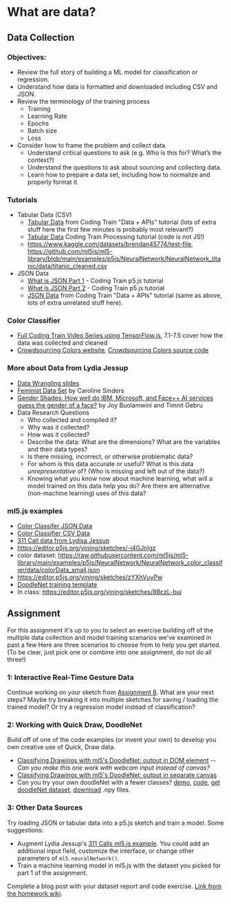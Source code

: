 # What are data?

## Data Collection

### Objectives:

- Review the full story of building a ML model for classification or regression.
- Understand how data is formatted and downloaded including CSV and JSON.
- Review the terminology of the training process
  - Training
  - Learning Rate
  - Epochs
  - Batch size
  - Loss
- Consider how to frame the problem and collect data.
  - Understand critical questions to ask (e.g. Who is this for? What’s the context?)
  - Understand the questions to ask about sourcing and collecting data.
  - Learn how to prepare a data set, including how to normalize and properly format it.

### Tutorials

- Tabular Data (CSV)
  - [Tabular Data](https://youtu.be/RfMkdvN-23o) from Coding Train "Data + APIs" tutorial (lots of extra stuff here the first few minutes is probably most relevant?)
  - [Tabular Data](https://youtu.be/woaR-CJEwqc) Coding Train Processing tutorial (code is not JS!)
  - https://www.kaggle.com/datasets/brendan45774/test-file, https://github.com/ml5js/ml5-library/blob/main/examples/p5js/NeuralNetwork/NeuralNetwork_titanic/data/titanic_cleaned.csv
- JSON Data
  - [What is JSON Part 1](https://youtu.be/_NFkzw6oFtQ) - Coding Train p5.js tutorial
  - [What is JSON Part 2](https://youtu.be/118sDpLOClw) - Coding Train p5.js tutorial
  - [JSON Data](https://youtu.be/uxf0--uiX0I) from Coding Train "Data + APIs" tutorial (same as above, lots of extra unrelated stuff here).

### Color Classifier

- [Full Coding Train Video Series using TensorFlow.js](https://youtu.be/y59-frfKR58?list=PLRqwX-V7Uu6bmMRCIoTi72aNWHo7epX4L), 7.1-7.5 cover how the data was collected and cleaned
- [Crowdsourcing Colors website](https://codingtrain.github.io/CrowdSourceColorData/index.html), [Crowdsourcing Colors source code](https://github.com/CodingTrain/CrowdSourceColorData)

### More about Data from Lydia Jessup

- [Data Wrangling slides](https://docs.google.com/presentation/d/1dPB75F-BEjhtHour7_b7b4UidKQ6vGIAOibvUlgg4EA/edit)
- [Feminist Data Set](https://carolinesinders.com/feminist-data-set/) by Caroline Sinders
- [Gender Shades: How well do IBM, Microsoft, and Face++ AI services guess the gender of a face?](http://gendershades.org/) by Joy Buolamwini and Timnit Gebru
- Data Research Questions
  - Who collected and compiled it?
  - Why was it collected?
  - How was it collected?
  - Describe the data: What are the dimensions? What are the variables and their data types?
  - Is there missing, incorrect, or otherwise problematic data?
  - For whom is this data accurate or useful? What is this data _unrepresentative_ of? (Who is missing and left out of the data?)
  - Knowing what you know now about machine learning, what will a model trained on this data help you do? Are there are alternative (non-machine learning) uses of this data?

### ml5.js examples

- [Color Classifer JSON Data](https://editor.p5js.org/ima_ml/sketches/WOLz4pub3)
- [Color Classifier CSV Data](https://editor.p5js.org/ima_ml/sketches/8eskYqyhA)
- [311 Call data from Lydisa Jessup](https://editor.p5js.org/lydiajessup/sketches/NQ6iRoAM2)
- https://editor.p5js.org/yining/sketches/-i4GJnlgz
- color dataset: https://raw.githubusercontent.com/ml5js/ml5-library/main/examples/p5js/NeuralNetwork/NeuralNetwork_color_classifier/data/colorData_small.json
- https://editor.p5js.org/yining/sketches/zYXhVuyPw
- [DoodleNet training template](https://editor.p5js.org/yining/sketches/8BczL-buj)
- In class: https://editor.p5js.org/yining/sketches/8BczL-buj

## Assignment

For this assignment it's up to you to select an exercise building off of the multiple data collection and model training scenarios we've examined in past a few Here are three scenarios to choose from to help you get started. (To be clear, just pick one or combine into one assignment, do not do all three!)

### 1: Interactive Real-Time Gesture Data

Continue working on your sketch from [Assignment 8](https://github.com/ml5js/Intro-ML-Arts-IMA-F23/wiki/Assignment-8). What are your next steps? Maybe try breaking it into multiple sketches for saving / loading the trained model? Or try a regression model instead of classification?

### 2: Working with Quick Draw, DoodleNet

Build off of one of the code examples (or invent your own) to develop you own creative use of Quick, Draw data.

- [Classifying Drawings with ml5's DoodleNet: output in DOM element](https://editor.p5js.org/ima_ml/sketches/IbXlN6voN) -- _Can you make this one work with webcam input instead of canvas?_
- [Classifying Drawings with ml5's DoodleNet: output in separate canvas](https://editor.p5js.org/ima_ml/sketches/XIZEoKBTL)
- Can you try your own doodleNet with a fewer classes? [demo](https://yining1023.github.io/machine-learning-for-the-web/cnn/TrainDoodleClassifier), [code](https://github.com/yining1023/machine-learning-for-the-web/tree/master/cnn/TrainDoodleClassifier), [get doodleNet dataset](https://github.com/googlecreativelab/quickdraw-dataset#get-the-data), [download](https://console.cloud.google.com/storage/browser/quickdraw_dataset/full/numpy_bitmap;tab=objects?prefix=&forceOnObjectsSortingFiltering=false) .npy files.

### 3: Other Data Sources

Try loading JSON or tabular data into a p5.js sketch and train a model. Some suggestions:

- Augment Lydia Jessup's [311 Calls ml5.js example](https://editor.p5js.org/lydiajessup/sketches/NQ6iRoAM2). You could add an additional input field, customize the interface, or change other parameters of `ml5.neuralNetwork()`.
- Train a machine learning model in ml5.js with the dataset you picked for part 1 of the assignment.

Complete a blog post with your dataset report and code exercise. [Link from the homework wiki](https://github.com/ml5js/Intro-ML-Arts-IMA-F23/wiki/Assignment-9).
